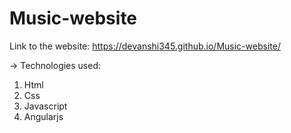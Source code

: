 # Music-website
Link to the website: https://devanshi345.github.io/Music-website/

-> Technologies used: 
1. Html
2. Css
3. Javascript
4. Angularjs
